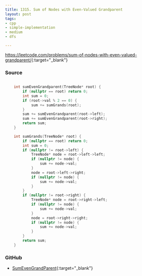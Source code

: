 ```yaml
---
title: 1315. Sum of Nodes with Even-Valued Grandparent
layout: post
tags:
- cpp
- simple-implementation
- medium
- dfs

---
```


<https://leetcode.com/problems/sum-of-nodes-with-even-valued-grandparent/>{:target="_blank"}

### Source

```cpp

    int sumEvenGrandparent(TreeNode* root) {
		if (nullptr == root) return 0;
		int sum = 0;
		if (root->val % 2 == 0) {
			sum += sumGrands(root);
		}
		sum += sumEvenGrandparent(root->left);
		sum += sumEvenGrandparent(root->right);
		return sum;
    }

	int sumGrands(TreeNode* root) {
		if (nullptr == root) return 0;
		int sum = 0;
		if (nullptr != root->left) {
			TreeNode* node = root->left->left;
			if (nullptr != node) {
				sum += node->val;
			}
			node = root->left->right;
			if (nullptr != node) {
				sum += node->val;
			}
		}
		if (nullptr != root->right) {
			TreeNode* node = root->right->left;
			if (nullptr != node) {
				sum += node->val;
			}
			node = root->right->right;
			if (nullptr != node) {
				sum += node->val;
			}
		}
		return sum;
	}

```

### GitHub

- [SumEvenGrandParent](<https://github.com/coolwindjo/algoguru/tree/master/_posts/Done/SumEvenGrandParent>){:target="_blank"}
